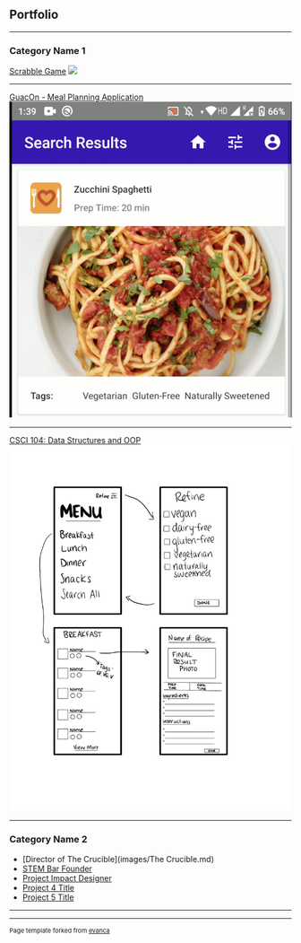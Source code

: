 ## Portfolio

---

### Category Name 1 

[Scrabble Game](https://bytes.usc.edu/cs104/homework/hw5/)
<img src="Screen Shot 2020-12-22 at 3.30.48 PM.png"/>

---
[GuacOn - Meal Planning Application](https://stembar.yolasite.com/)
<img src="images/Screen Shot 2020-12-22 at 3.16.57 PM.png"/>

---
[CSCI 104: Data Structures and OOP](https://bytes.usc.edu/cs104/)
<img src="images/Storyboard.pdf"/>

---

### Category Name 2

- [Director of The Crucible](images/The Crucible.md)
- [STEM Bar Founder](http://example.com/)
- [Project Impact Designer](http://example.com/)
- [Project 4 Title](http://example.com/)
- [Project 5 Title](http://example.com/)

---




---
<p style="font-size:11px">Page template forked from <a href="https://github.com/evanca/quick-portfolio">evanca</a></p>
<!-- Remove above link if you don't want to attibute -->
